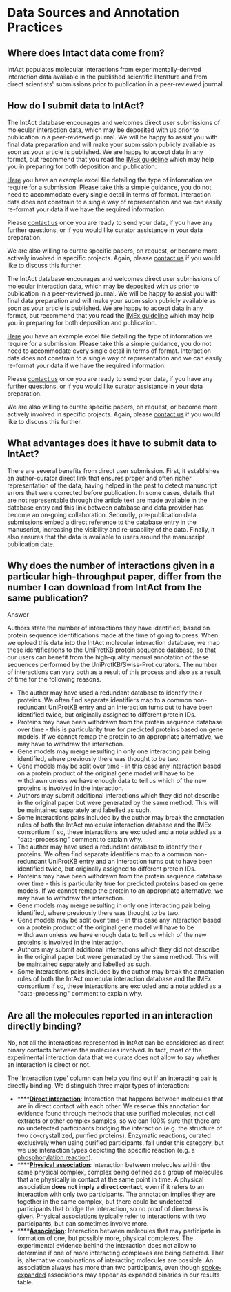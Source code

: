 # Data Sources and Annotation Practices

## Where does Intact data come from?

IntAct populates molecular interactions from experimentally-derived interaction data available in the published scientific literature and from direct scientists' submissions prior to publication in a peer-reviewed journal.

## How do I submit data to IntAct?

The IntAct database encourages and welcomes direct user submissions of molecular interaction data, which may be deposited with us prior to publication in a peer-reviewed journal. We will be happy to assist you with final data preparation and will make your submission publicly available as soon as your article is published. We are happy to accept data in any format, but recommend that you read the [IMEx guideline](http://imex.sourceforge.net/MIMIx/) which may help you in preparing for both deposition and publication.   
  
[Here](http://www.ebi.ac.uk/~intact/site/doc/LargeScaleSubmissionTable.xlsx) you have an example excel file detailing the type of information we require for a submission. Please take this a simple guidance, you do not need to accommodate every single detail in terms of format. Interaction data does not constrain to a single way of representation and we can easily re-format your data if we have the required information.   
  
Please [contact us](http://www.ebi.ac.uk/support/index.php?query=intact) once you are ready to send your data, if you have any further questions, or if you would like curator assistance in your data preparation.   
  
We are also willing to curate specific papers, on request, or become more actively involved in specific projects. Again, please [contact us](http://www.ebi.ac.uk/support/index.php?query=intact) if you would like to discuss this further.

The IntAct database encourages and welcomes direct user submissions of molecular interaction data, which may be deposited with us prior to publication in a peer-reviewed journal. We will be happy to assist you with final data preparation and will make your submission publicly available as soon as your article is published. We are happy to accept data in any format, but recommend that you read the [IMEx guideline](http://imex.sourceforge.net/MIMIx/) which may help you in preparing for both deposition and publication.   
  
[Here](http://www.ebi.ac.uk/~intact/site/doc/LargeScaleSubmissionTable.xlsx) you have an example excel file detailing the type of information we require for a submission. Please take this a simple guidance, you do not need to accommodate every single detail in terms of format. Interaction data does not constrain to a single way of representation and we can easily re-format your data if we have the required information.   
  
Please [contact us](http://www.ebi.ac.uk/support/index.php?query=intact) once you are ready to send your data, if you have any further questions, or if you would like curator assistance in your data preparation.   
  
We are also willing to curate specific papers, on request, or become more actively involved in specific projects. Again, please [contact us](http://www.ebi.ac.uk/support/index.php?query=intact) if you would like to discuss this further.

## What advantages does it have to submit data to IntAct?

There are several benefits from direct user submission. First, it establishes an author-curator direct link that ensures proper and often richer representation of the data, having helped in the past to detect manuscript errors that were corrected before publication. In some cases, details that are not representable through the article text are made available in the database entry and this link between database and data provider has become an on-going collaboration. Secondly, pre-publication data submissions embed a direct reference to the database entry in the manuscript, increasing the visibility and re-usability of the data. Finally, it also ensures that the data is available to users around the manuscript publication date.

## Why does the number of interactions given in a particular high-throughput paper, differ from the number I can download from IntAct from the same publication?

Answer

Authors state the number of interactions they have identified, based on protein sequence identifications made at the time of going to press. When we upload this data into the IntAct molecular interaction database, we map these identifications to the UniProtKB protein sequence database, so that our users can benefit from the high-quality manual annotation of these sequences performed by the UniProtKB/Swiss-Prot curators. The number of interactions can vary both as a result of this process and also as a result of time for the following reasons.

* The author may have used a redundant database to identify their proteins. We often find separate identifiers map to a common non-redundant UniProtKB entry and an interaction turns out to have been identified twice, but originally assigned to different protein IDs.
* Proteins may have been withdrawn from the protein sequence database over time - this is particularity true for predicted proteins based on gene models. If we cannot remap the protein to an appropriate alternative, we may have to withdraw the interaction.
* Gene models may merge resulting in only one interacting pair being identified, where previously there was thought to be two.
* Gene models may be split over time - in this case any interaction based on a protein product of the original gene model will have to be withdrawn unless we have enough data to tell us which of the new proteins is involved in the interaction.
* Authors may submit additional interactions which they did not describe in the original paper but were generated by the same method. This will be maintained separately and labelled as such.
* Some interactions pairs included by the author may break the annotation rules of both the IntAct molecular interaction database and the IMEx consortium If so, these interactions are excluded and a note added as a "data-processing" comment to explain why.
* The author may have used a redundant database to identify their proteins. We often find separate identifiers map to a common non-redundant UniProtKB entry and an interaction turns out to have been identified twice, but originally assigned to different protein IDs.
* Proteins may have been withdrawn from the protein sequence database over time - this is particularity true for predicted proteins based on gene models. If we cannot remap the protein to an appropriate alternative, we may have to withdraw the interaction.
* Gene models may merge resulting in only one interacting pair being identified, where previously there was thought to be two.
* Gene models may be split over time - in this case any interaction based on a protein product of the original gene model will have to be withdrawn unless we have enough data to tell us which of the new proteins is involved in the interaction.
* Authors may submit additional interactions which they did not describe in the original paper but were generated by the same method. This will be maintained separately and labelled as such.
* Some interactions pairs included by the author may break the annotation rules of both the IntAct molecular interaction database and the IMEx consortium If so, these interactions are excluded and a note added as a "data-processing" comment to explain why.

## Are all the molecules reported in an interaction directly binding?

No, not all the interactions represented in IntAct can be considered as direct binary contacts between the molecules involved. In fact, most of the experimental interaction data that we curate does not allow to say whether an interaction is direct or not. 

The 'Interaction type' column can help you find out if an interacting pair is directly binding. We distinguish three major types of interaction:

* \*\*\*\*[**Direct interaction**](https://www.ebi.ac.uk/ols/ontologies/mi/terms?iri=http%3A%2F%2Fpurl.obolibrary.org%2Fobo%2FMI_0407): Interaction that happens between molecules that are in direct contact with each other. We reserve this annotation for evidence found through methods that use purified molecules, not cell extracts or other complex samples, so we can 100% sure that there are no undetected participants bridging the interaction \(e.g. the structure of two co-crystallized, purified proteins\). Enzymatic reactions, curated exclusively when using purified participants, fall under this category, but we use interaction types depicting the specific reaction \(e.g. a [phosphorylation reaction](https://www.ebi.ac.uk/ols/ontologies/mi/terms?iri=http%3A%2F%2Fpurl.obolibrary.org%2Fobo%2FMI_0217)\).
* \*\*\*\*[**Physical association**](https://www.ebi.ac.uk/ols/ontologies/mi/terms?iri=http%3A%2F%2Fpurl.obolibrary.org%2Fobo%2FMI_0915): Interaction between molecules within the same physical complex, complex being defined as a group of molecules that are physically in contact at the same point in time. A physical association **does not imply a direct contact**, even if it refers to an interaction with only two participants. The annotation implies they are together in the same complex, but there could be undetected participants that bridge the interaction, so no proof of directness is given. Physical associations typically refer to interactions with two participants, but can sometimes involve more. 
* \*\*\*\*[**Association**](https://www.ebi.ac.uk/ols/ontologies/mi/terms?iri=http%3A%2F%2Fpurl.obolibrary.org%2Fobo%2FMI_0914): Interaction between molecules that may participate in formation of one, but possibly more, physical complexes. The experimental evidence behind the interaction does not allow to determine if one of more interacting complexes are being detected. That is, alternative combinations of interacting molecules are possible. An association always has more than two participants, even though [spoke-expanded](../../docs/expansion-method.md) associations may appear as expanded binaries in our results table. 



